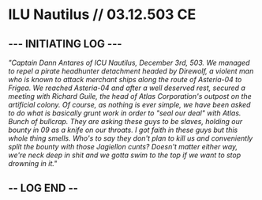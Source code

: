 # ILU Nautilus // 03.12.503 CE
## --- INITIATING LOG ---
_"Captain Dann Antares of ICU Nautilus, December 3rd, 503. We managed to repel a pirate headhunter detachment headed by Direwolf, a violent man who is known to attack merchant ships along the route of Asteria-04 to Frigea. We reached Asteria-04 and after a well deserved rest, secured a meeting with Richard Guile, the head of Atlas Corporation's outpost on the artificial colony. Of course, as nothing is ever simple, we have been asked to do what is basically grunt work in order to "seal our deal" with Atlas. Bunch of bullcrap. They are asking these guys to be slaves, holding our bounty in 09 as a knife on our throats. I got faith in these guys but this whole thing smells. Who's to say they don't plan to kill us and conveniently split the bounty with those Jagiellon cunts? Doesn't matter either way, we're neck deep in shit and we gotta swim to the top if we want to stop drowning in it."_
## -- LOG END --
